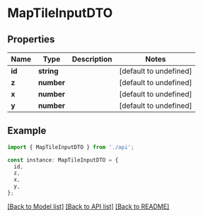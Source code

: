 # MapTileInputDTO

## Properties

| Name   | Type       | Description | Notes                  |
| ------ | ---------- | ----------- | ---------------------- |
| **id** | **string** |             | [default to undefined] |
| **z**  | **number** |             | [default to undefined] |
| **x**  | **number** |             | [default to undefined] |
| **y**  | **number** |             | [default to undefined] |

## Example

```typescript
import { MapTileInputDTO } from './api';

const instance: MapTileInputDTO = {
  id,
  z,
  x,
  y,
};
```

[[Back to Model list]](../README.md#documentation-for-models) [[Back to API list]](../README.md#documentation-for-api-endpoints) [[Back to README]](../README.md)
